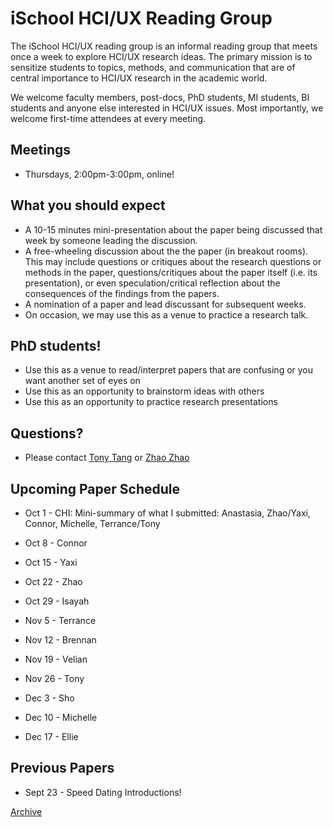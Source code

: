 # iSchool HCI/UX Reading Group

The iSchool HCI/UX reading group is an informal reading group that meets once a week to explore HCI/UX research ideas. The primary mission is to sensitize students to topics, methods, and communication that are of central importance to HCI/UX research in the academic world.

We welcome faculty members, post-docs, PhD students, MI students, BI students and anyone else interested in HCI/UX issues. Most importantly, we welcome first-time attendees at every meeting.

## Meetings
* Thursdays, 2:00pm-3:00pm, online!

## What you should expect
* A 10-15 minutes mini-presentation about the paper being discussed that week by someone leading the discussion.
* A free-wheeling discussion about the the paper (in breakout rooms). This may include questions or critiques about the research questions or methods in the paper, questions/critiques about the paper itself (i.e. its presentation), or even speculation/critical reflection about the consequences of the findings from the papers.
* A nomination of a paper and lead discussant for subsequent weeks.
* On occasion, we may use this as a venue to practice a research talk.

## PhD students!
* Use this as a venue to read/interpret papers that are confusing or you want another set of eyes on
* Use this as an opportunity to brainstorm ideas with others
* Use this as an opportunity to practice research presentations

## Questions?
* Please contact [Tony Tang](https://ischool.utoronto.ca/profile/tony-tang/) or [Zhao Zhao](mailto:zhao.zhao@utoronto.ca)

## Upcoming Paper Schedule

* Oct 1 - CHI: Mini-summary of what I submitted: Anastasia, Zhao/Yaxi, Connor, Michelle, Terrance/Tony

* Oct 8 - Connor

* Oct 15 - Yaxi

* Oct 22 - Zhao

* Oct 29 - Isayah

* Nov 5 - Terrance

* Nov 12 - Brennan

* Nov 19 - Velian

* Nov 26 - Tony

* Dec 3 - Sho

* Dec 10 - Michelle

* Dec 17 - Ellie


## Previous Papers

* Sept 23 - Speed Dating Introductions!


[Archive](archive.md)
